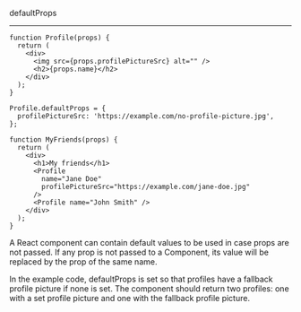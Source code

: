 defaultProps

---

```
function Profile(props) {
  return (
    <div>
      <img src={props.profilePictureSrc} alt="" />
      <h2>{props.name}</h2>
    </div>
  );
}

Profile.defaultProps = {
  profilePictureSrc: 'https://example.com/no-profile-picture.jpg',
};

function MyFriends(props) {
  return (
    <div>
      <h1>My friends</h1>
      <Profile
        name="Jane Doe"
        profilePictureSrc="https://example.com/jane-doe.jpg"
      />
      <Profile name="John Smith" />
    </div>
  );
}
```

A React component can contain default values to be used in case props are not passed. If any prop is not passed to a Component, its value will be replaced by the prop of the same name.

In the example code, defaultProps is set so that profiles have a fallback profile picture if none is set. The <MyFriends> component should return two profiles: one with a set profile picture and one with the fallback profile picture.
